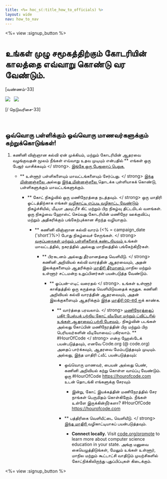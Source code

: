 ```yaml
---
title: <%= hoc_s(:title_how_to_officials) %>
layout: wide
nav: how_to_nav
---
```

<%= view :signup_button %>

# உங்கள் முழு சமூகத்திற்கும் கோடரியின் காலத்தை எவ்வாறு கொண்டு வர வேண்டும்.

[வண்ணம்-33]

![](/images/fit-275/highlight-obama.png)&nbsp;&nbsp;&nbsp;![](/images/fit-246/dan.jpg)

[/ நெடுவரிசை-33]

<p style="clear:both">&nbsp;</p>

## ஒவ்வொரு பள்ளிக்கும் ஒவ்வொரு மாணவர்களுக்கும் கற்றுக்கொடுங்கள்!

1. கணினி விஞ்ஞான கல்வி ஏன் முக்கியம், மற்றும் கோடரியின் ஆதரவை வழங்குவதன் மூலம் நீங்கள் எவ்வாறு உதவ முடியும் என்பதில் ** எங்கள் ஒரு பேஜர் வாசிக்கவும் </ strong>. [ இங்கே ஒரு பேஜரைப் பெறுக. ](/files/hoc-one-pager.pdf)</p></li> 
    
    - ** உள்ளூர் பள்ளிகளையும் மாவட்டங்களையும் சேர்ப்பது. </ strong> [ இந்த மின்னஞ்சலை ](<%= fix_url('/promote/resources#sample-emails') %>) அல்லது <a href = "% = resol_url ('/ ஊக்குவித்தல் / புள்ளிவிவரங்கள்')% "> இந்த மின்னஞ்சலை </a> தொடக்க புள்ளியாகக் கொண்டு,  பள்ளிகளுக்கும் மாவட்டங்களுக்கும்.</p></li> 
        
        - ** கோட் நிகழ்வில் ஒரு மணிநேரத்தை நடத்தவும். </ strong> ஒரு மாதிரி ஓட்டத்திற்காக எங்கள் [ வழிகாட்டி எப்படி வழிகாட்ட வேண்டும் ](<%= fix_url('/how-to/events') %>) நிகழ்ச்சியில், மீடியா அவுட்ரீச் கிட் மற்றும் பிற நிகழ்வு திட்டமிடல் வளங்கள். ஒரு நிகழ்வை ஹோஸ்ட் செய்வது கோடரியின் மணிநேர ஊக்குவிப்பு மற்றும் அதிகரிக்கும் பங்கேற்புக்கான சிறந்த வழியாகும்.</p></li> 
            
            - ** கணினி விஞ்ஞான கல்வி வாரம் (<% = campaign_date ('short')%>) போது நிகழ்வைச் சேருங்கள். </ strong> [ வகுப்பறைகள் மற்றும் பள்ளிகளைக் கண்டறியவும் ](<%= fix_url('events') %>) உங்கள் மாவட்டத்தில், நகரத்தில் அல்லது மாநிலத்தில் பங்கேற்கிறீர்கள்.</p></li> 
                
                - ** பிரகடனம் அல்லது தீர்மானத்தை வெளியீடு. </ strong> கணினி அறிவியல் கல்வி வாரத்தின் ஆதரவையும், அதன் இலக்குகளையும் ஆதரிக்கும் [ மாதிரி தீர்மானம் ](<%= resol_url('resources/proclamation') %>) மாநில மற்றும் உள்ளூர் சட்டமன்ற உறுப்பினர்கள் பயன்படுத்த வேண்டும். </p></li> 
                    
                    - ** ஓப்பன்-எடிட் வரைதல் </ strong>. உங்கள் உள்ளூர் காகிதத்தில் ஒரு கருத்தை வெளியிடுவதைக் கருதுக. கணினி அறிவியல் கல்வி வாரத்தின் ஆதரவையும், அதன் இலக்குகளையும் ஆதரிக்கும் இந்த [ மாதிரி op-ed ](<%= fix_url('/promote/op-ed') %>) ஐக் காண்க.</p></li> 
                        
                        - ** வார்த்தை பரவலாம். </ strong> [ மணிநேரத்தைப் பகிர் பேஸ்புக் பற்றிய கோட் வீடியோ மற்றும் <a href = "https://twitter.com/intent/tweet?url=http%3A%2F%2Fhourofcode.com&text=I%27m%20participating%20in%20this % 20year% 27s% 20% 23HourOfCode% 2C% 20are% 20you% 3F% 20% 40codeorg amp; original_referer = https ஐப்% 3A% 2F% 2Fwww.google.com% 2Furl% 3Fq% 3Dhttps% 253A% 252F% 252Ftwitter.com% 252Fshare % 253Fhashtags% 253D% 2526amp% 253Brelated% 253Dcodeorg% 2526amp% 253Btext% 253DI% 252527m% 252Bparticipating% 252Bin% 252Bthis% 252Byear% 252527s% 252B% 252523HourOfCode% 25252C% 252Bare% 252Byou% 25253F% 252B% 252540codeorg% 2526amp% 253Burl% 253Dhttp % 25253A% 25252F% 25252Fhourofcode.com% 26sa% 3DD% 26sntz% 3D1% 26usg% 3DAFQjCNE1GLTUbKZfMlEh9Aj5w0iswz6PYQ & amp; related = codeorg & hashtags = "> ட்விட்டரில் உங்கள் ஆதரவைப் பற்றி பேசவும் ](https://www.facebook.com/sharer/sharer.php?u=http%3A%2F%2Fhourofcode.com%2Fus). நிகழ்வின் படங்கள் அல்லது கோப்பின் மணிநேரத்தின் பிற மற்றும் பிற பெரியவர்களின் வீடியோவைப் பகிரலாம். ** #HourOfCode </ strong> என்ற ஹேஸ்டேக் பயன்படுத்தவும், எனவே Code.org (@ code.org) அதைப் பார்க்கவும், ஆதரவை மேம்படுத்தவும் முடியும். அல்லது, இந்த மாதிரி ட்வீட் பயன்படுத்தவும்:</p> 
                            
                            - ஒவ்வொரு மாணவர், பையன் அல்லது பெண், கணினி அறிவியல் கற்று கொள்ள வாய்ப்பு வேண்டும். ஒரு #HourOfCode  https://hourofcode.com உடன் தொடங்கி எங்களுக்கு சேரவும்</li> 
                                
                                - இன்று, கோட் இயக்கத்தின் மணிநேரத்தில் சேர நாங்கள் பெருமிதம் கொள்கிறோம். நீங்கள் உள்ளே இருக்கின்றீர்களா? #HourOfCode [ https://hourofcode.com ](<%= fix_url(''') %>)   
                                      
                                    </ul></li> 
                                
                                - ** பத்திரிகை வெளியீட்டை வெளியீடு. </ strong> [ இந்த மாதிரி ](<%= fix_url('/promote/official-press-release') %>) வழிகாட்டியாகப் பயன்படுத்தவும்.</p></li> 
                                    
                                    - **Connect locally.** Visit [code.org/promote](<%= codeorg_url('/promote') %>) to learn more about computer science education in your state. அங்கு மனுவை கையெழுத்திடுங்கள், மேலும் உங்கள் உள்ளூர், மாநில மற்றும் கூட்டாட்சி வாதிடும் முயற்சிகளில் கோட்நிக்கிலிருந்து புதுப்பிப்புகள் கிடைக்கும்.</ol> 
                                    
                                    <%= view :signup_button %>